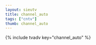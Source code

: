 ```yaml
--- 
layout: sieutv
title: channel_auto
tags: ["cntv"]
thumb: channel_auto
---
```

{% include tvadv key="channel_auto" %}
